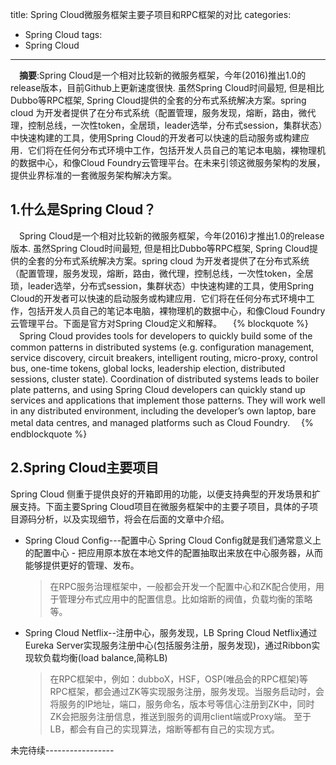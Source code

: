
title: Spring Cloud微服务框架主要子项目和RPC框架的对比
categories:
- Spring Cloud
tags:
- Spring Cloud
---
　**摘要**:Spring Cloud是一个相对比较新的微服务框架，今年(2016)推出1.0的release版本，目前Github上更新速度很快. 虽然Spring Cloud时间最短, 但是相比Dubbo等RPC框架, Spring Cloud提供的全套的分布式系统解决方案。spring cloud 为开发者提供了在分布式系统（配置管理，服务发现，熔断，路由，微代理，控制总线，一次性token，全居琐，leader选举，分布式session，集群状态）中快速构建的工具，使用Spring Cloud的开发者可以快速的启动服务或构建应用．它们将在任何分布式环境中工作，包括开发人员自己的笔记本电脑，裸物理机的数据中心，和像Cloud Foundry云管理平台。在未来引领这微服务架构的发展，提供业界标准的一套微服务架构解决方案。
<!--more-->

## 1.什么是Spring Cloud？
 　Spring Cloud是一个相对比较新的微服务框架，今年(2016)才推出1.0的release版本. 虽然Spring Cloud时间最短, 但是相比Dubbo等RPC框架, Spring Cloud提供的全套的分布式系统解决方案。spring cloud 为开发者提供了在分布式系统（配置管理，服务发现，熔断，路由，微代理，控制总线，一次性token，全居琐，leader选举，分布式session，集群状态）中快速构建的工具，使用Spring Cloud的开发者可以快速的启动服务或构建应用．它们将在任何分布式环境中工作，包括开发人员自己的笔记本电脑，裸物理机的数据中心，和像Cloud Foundry云管理平台。下面是官方对Spring Cloud定义和解释。
　{% blockquote %}
  　Spring Cloud provides tools for developers to quickly build some of the common patterns in distributed systems (e.g. configuration management, service discovery, circuit breakers, intelligent routing, micro-proxy, control bus, one-time tokens, global locks, leadership election, distributed sessions, cluster state). Coordination of distributed systems leads to boiler plate patterns, and using Spring Cloud developers can quickly stand up services and applications that implement those patterns. They will work well in any distributed environment, including the developer’s own laptop, bare metal data centres, and managed platforms such as Cloud Foundry.
　{% endblockquote %}

## 2.Spring Cloud主要项目
  Spring Cloud 侧重于提供良好的开箱即用的功能，以便支持典型的开发场景和扩展支持。下面主要Spring Cloud项目在微服务框架中的主要子项目，具体的子项目源码分析，以及实现细节，将会在后面的文章中介绍。
- Spring Cloud Config---配置中心
   Spring Cloud Config就是我们通常意义上的配置中心 - 把应用原本放在本地文件的配置抽取出来放在中心服务器，从而能够提供更好的管理、发布。
   >在RPC服务治理框架中，一般都会开发一个配置中心和ZK配合使用，用于管理分布式应用中的配置信息。比如熔断的阀值，负载均衡的策略等。
- Spring Cloud Netflix--注册中心，服务发现，LB
   Spring Cloud Netflix通过Eureka Server实现服务注册中心(包括服务注册，服务发现)，通过Ribbon实现软负载均衡(load balance,简称LB)
   >在RPC框架中，例如：dubboX，HSF，OSP(唯品会的RPC框架)等RPC框架，都会通过ZK等实现服务注册，服务发现。当服务启动时，会将服务的IP地址，端口，服务命名，版本号等信心注册到ZK中，同时ZK会把服务注册信息，推送到服务的调用client端或Proxy端。
   >至于LB，都会有自己的实现算法，熔断等都有自己的实现方式。
   
未完待续-----------------